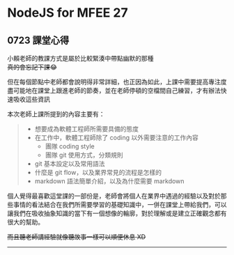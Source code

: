 # NodeJS for MFEE 27


## 0723 課堂心得

小賴老師的教課方式是屬於比較緊湊中帶點幽默的那種<br>
~~真的會忘記下課~~:joy:

但在每個節點中老師都會說明得非常詳細，也正因為如此，上課中需要提高專注度盡可能地在課堂上跟進老師的節奏，並在老師停頓的空檔間自己練習，才有辦法快速吸收這些資訊

本次老師上課所提到的內容主要有：
>- 想要成為軟體工程師所需要具備的態度
>- 在工作中，軟體工程師除了 coding 以外需要注意的工作內容
>   - 團隊 coding style 
>   - 團隊 git 使用方式，分類規則
>- git 基本設定以及常用語法
>- 什麼是 git flow，以及業界常見的流程是怎樣的
>- markdown 語法簡單介紹，以及為什麼需要 markdown

個人覺得最喜歡這堂課的一部份是，老師會將個人在業界中遇過的經驗以及對於那些事情的看法結合在我們所需要學習的基礎知識中，一併在課堂上帶給我們，可以讓我們在吸收抽象知識的當下有一個想像的輪廓，對於理解或是建立正確觀念都有很大的幫助。

~~而且聽老師講經驗就像聽故事一樣可以順便休息 XD~~


---
